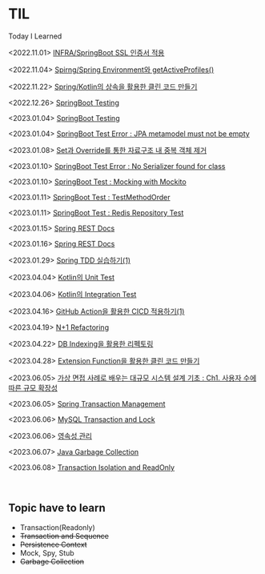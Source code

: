 # TIL
Today I Learned

<2022.11.01> [INFRA/SpringBoot SSL 인증서 적용](https://github.com/hwanld/TIL/blob/main/Infra/Springboot%20SSL%20%EC%9D%B8%EC%A6%9D%EC%84%9C%20%EC%A0%81%EC%9A%A9%ED%95%98%EA%B8%B0.md) <br>

<2022.11.04> [Spirng/Spring Environment와 getActiveProfiles()](https://github.com/hwanld/TIL/blob/main/Spring/Kotlin/Spring%20Environment%EC%99%80%20getActiveProfiles().md)<br>

<2022.11.22> [Spring/Kotlin의 상속을 활용한 클린 코드 만들기](https://github.com/hwanld/TIL/blob/main/Spring/Kotlin/Kotlin%EC%9D%98%20%EC%83%81%EC%86%8D%EC%9D%84%20%ED%99%9C%EC%9A%A9%ED%95%9C%20%ED%81%B4%EB%A6%B0%20%EC%BD%94%EB%93%9C%20%EB%A7%8C%EB%93%A4%EA%B8%B0.md)<br>

<2022.12.26> [SpringBoot Testing](https://github.com/hwanld/TIL/blob/main/Spring/Java/Test/SpringBoot%20Test.md)<br>

<2023.01.04> [SpringBoot Testing](https://github.com/hwanld/TIL/blob/main/Spring/Java/Test/SpringBoot%20Test.md) <br>

<2023.01.04> [SpringBoot Test Error : JPA metamodel must not be empty](https://github.com/hwanld/TIL/blob/main/Spring/Java/Test/SpringBoot%20Test%20Error%20%3A%20JPA%20metamodel%20must%20not%20be%20empty.md) <br>

<2023.01.08> [Set과 Override를 통한 자료구조 내 중복 객체 제거](https://github.com/hwanld/TIL/blob/main/Spring/Kotlin/Set%EA%B3%BC%20Override%EB%A5%BC%20%ED%86%B5%ED%95%9C%20%EC%9E%90%EB%A3%8C%EA%B5%AC%EC%A1%B0%20%EB%82%B4%20%EC%A4%91%EB%B3%B5%20%EA%B0%9D%EC%B2%B4%20%EC%A0%9C%EA%B1%B0.md) <br>

<2023.01.10> [SpringBoot Test Error : No Serializer found for class](https://github.com/hwanld/TIL/blob/main/Spring/Java/Test/SpringBoot%20Test%20Error%20%3A%20No%20Serializer%20found%20for%20class.md) <br>

<2023.01.10> [SpringBoot Test : Mocking with Mockito](https://github.com/hwanld/TIL/blob/main/Spring/Java/Test/SpringBoot%20Test%20%3A%20Mocking%20with%20Mockito.md) <br>

<2023.01.11> [SpringBoot Test : TestMethodOrder](https://github.com/hwanld/TIL/blob/main/Spring/Java/Test/SpringBoot%20Test%20%3A%20TestMethodOrder.md)<br>

<2023.01.11> [SpringBoot Test : Redis Repository Test](https://github.com/hwanld/TIL/blob/main/Spring/Java/Test/SpringBoot%20Test%20%3A%20Redis%20Repository%20Test.md)<br>

<2023.01.15> [Spring REST Docs](https://github.com/hwanld/TIL/blob/main/Spring/Java/Test/Spring%20REST%20Docs.md)<br>

<2023.01.16> [Spring REST Docs](https://github.com/hwanld/TIL/blob/main/Spring/Java/Test/Spring%20REST%20Docs.md) <br>

<2023.01.29> [Spring TDD 실습하기(1)](https://github.com/hwanld/TIL/blob/main/Spring/Java/Test/Spring%20TDD%20%EC%8B%A4%EC%8A%B5%ED%95%98%EA%B8%B0(1).md)<br>

<2023.04.04> [Kotlin의 Unit Test](https://github.com/hwanld/TIL/blob/main/Spring/Kotlin/Test/Kotlin%EC%9D%98%20Unit%20Test.md) <br>

<2023.04.06> [Kotlin의 Integration Test](https://github.com/hwanld/TIL/blob/main/Spring/Kotlin/Test/Kotlin%EC%9D%98%20Integration%20Test.md) <br>

<2023.04.16> [GitHub Action을 활용한 CICD 적용하기(1)](https://github.com/hwanld/TIL/blob/main/Infra/GitHub%20Action%EC%9D%84%20%ED%99%9C%EC%9A%A9%ED%95%9C%20CICD%20%EC%A0%81%EC%9A%A9%ED%95%98%EA%B8%B0(1).md) <br>

<2023.04.19> [N+1 Refactoring](https://github.com/hwanld/TIL/blob/main/Spring/N%2B1%20Refactoring.md) <br>

<2023.04.22> [DB Indexing을 활용한 리펙토링](https://github.com/hwanld/TIL/blob/main/Spring/DB%20Indexing%EC%9D%84%20%ED%99%9C%EC%9A%A9%ED%95%9C%20%EB%A6%AC%ED%8E%99%ED%86%A0%EB%A7%81.md) <br>

<2023.04.28> [Extension Function을 활용한 클린 코드 만들기](https://github.com/hwanld/TIL/blob/main/Spring/Kotlin/Extension%20Function%EC%9D%84%20%ED%99%9C%EC%9A%A9%ED%95%9C%20%ED%81%B4%EB%A6%B0%20%EC%BD%94%EB%93%9C%20%EB%A7%8C%EB%93%A4%EA%B8%B0.md)

<2023.06.05> [가상 면접 사례로 배우는 대규모 시스템 설계 기초 : Ch1. 사용자 수에 따른 규모 확장성](https://github.com/hwanld/TIL/blob/main/Books/%EA%B0%80%EC%83%81%20%EB%A9%B4%EC%A0%91%20%EC%82%AC%EB%A1%80%EB%A1%9C%20%EB%B0%B0%EC%9A%B0%EB%8A%94%20%EB%8C%80%EA%B7%9C%EB%AA%A8%20%EC%8B%9C%EC%8A%A4%ED%85%9C%20%EC%84%A4%EA%B3%84%20%EA%B8%B0%EC%B4%88/Ch1.%20%EC%82%AC%EC%9A%A9%EC%9E%90%20%EC%88%98%EC%97%90%20%EB%94%B0%EB%A5%B8%20%EA%B7%9C%EB%AA%A8%20%ED%99%95%EC%9E%A5%EC%84%B1(1).md)

<2023.06.05> [Spring Transaction Management](https://github.com/hwanld/TIL/blob/main/Spring/Spring%20Transaction%20Management.md)

<2023.06.06> [MySQL Transaction and Lock](https://github.com/hwanld/TIL/blob/main/Database/MySQL%20Transaction%20and%20Lock.md)

<2023.06.06> [영속성 관리](https://github.com/hwanld/TIL/blob/main/Spring/%EC%98%81%EC%86%8D%EC%84%B1%20%EA%B4%80%EB%A6%AC.md)

<2023.06.07> [Java Garbage Collection](https://github.com/hwanld/TIL/blob/main/Spring/Java/Java%20Garbage%20Collection.md)

<2023.06.08> [Transaction Isolation and ReadOnly]()

<br> 

## Topic have to learn
* Transaction(Readonly)
* ~~Transaction and Sequence~~
* ~~Persistence Context~~
* Mock, Spy, Stub
* ~~Garbage Collection~~